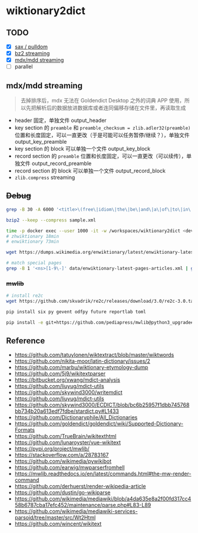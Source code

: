 # wiktionary2dict

## TODO

- [x] [sax / pulldom](https://web.archive.org/web/20150108212346/https://www.ibm.com/developerworks/xml/library/x-tipulldom/index.html)
- [x] [bz2 streaming](https://stackoverflow.com/questions/37172679/reading-first-lines-of-bz2-files-in-python)
- [x] [mdx/mdd streaming](#mdxmdd-streaming)
- [ ] parallel

## mdx/mdd streaming

> 去掉排序后，mdx 无法在 Goldendict Desktop 之外的词典 APP 使用，所以先把解析后的数据放进数据库或者连同偏移存储在文件里，再读取生成

- header 固定，单独文件 output_header
- key section 的 `preamble` 和 `preamble_checksum = zlib.adler32(preamble)` 位置和长度固定，可以一直更改（于是可能可以任务暂停/继续？），单独文件 output_key_preamble
- key section 的 block 可以单独一个文件 output_key_block
- record section 的 `preamble` 位置和长度固定，可以一直更改（可以续传），单独文件 output_record_preamble
- record section 的 block 可以单独一个文件 output_record_block
- `zlib.compress` streaming

## ~~Debug~~

```sh
grep -B 30 -A 6000 '<title>\(free\|idiom\|the\|be\|and\|a\|of\|to\|in\|for\|have\|you\|let\|make\|get\)<' enwiktionary-latest-pages-articles.xml > sample.xml

bzip2 --keep --compress sample.xml

time -p docker exec --user 1000 -it -w /workspaces/wiktionary2dict <devcontainer> python -m wiktionary2dict data/en.sample.xml 'Wiktionary English 2023' 'sample'
# zhwiktionary 18min
# enwiktionary 73min

wget https://dumps.wikimedia.org/enwiktionary/latest/enwiktionary-latest-pages-articles.xml.bz2

# match special pages
grep -B 1 '<ns>[1-9\-]' data/enwiktionary-latest-pages-articles.xml | grep -o '<title>[^:]\+:' | sort -nr | uniq
```

### ~~mwlib~~

```sh
# install re2c
wget https://github.com/skvadrik/re2c/releases/download/3.0/re2c-3.0.tar.xz

pip install six py gevent odfpy future reportlab toml

pip install -e git+https://github.com/pediapress/mwlib@python3_upgrade#egg=mwlib
```

## Reference

- https://github.com/tatuylonen/wiktextract/blob/master/wiktwords
- https://github.com/nikita-moor/latin-dictionary/issues/2
- https://github.com/marbu/wiktionary-etymology-dump
- https://github.com/5j9/wikitextparser
- https://bitbucket.org/xwang/mdict-analysis
- https://github.com/liuyug/mdict-utils
- https://github.com/skywind3000/writemdict
- https://github.com/liuyug/mdict-utils
- https://github.com/skywind3000/ECDICT/blob/bc6b25957f1dbb745768bb734b20a613edf7fdbe/stardict.py#L1433
- https://github.com/Dictionaryphile/All_Dictionaries
- https://github.com/goldendict/goldendict/wiki/Supported-Dictionary-Formats
- https://github.com/TrueBrain/wikitexthtml
- https://github.com/lunaroyster/vue-wikitext
- https://pypi.org/project/mwlib/
- https://stackoverflow.com/a/28783167
- https://github.com/wikimedia/pywikibot
- https://github.com/earwig/mwparserfromhell
- https://mwlib.readthedocs.io/en/latest/commands.html#the-mw-render-command
- https://github.com/derhuerst/render-wikipedia-article
- https://github.com/dustin/go-wikiparse
- https://github.com/wikimedia/mediawiki/blob/a4da635e8a2f00fd317cc458b6787cba17efc452/maintenance/parse.php#L83-L89
- https://github.com/wikimedia/mediawiki-services-parsoid/tree/master/src/Wt2Html
- https://github.com/wincent/wikitext